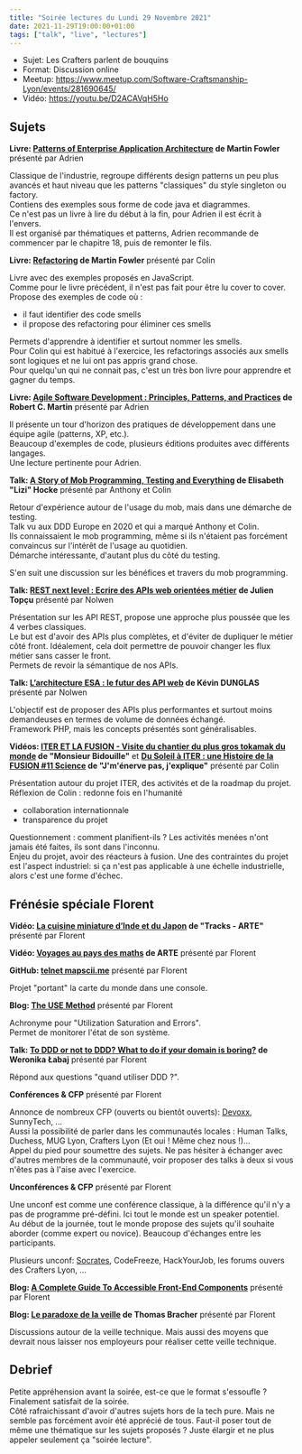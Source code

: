 ```yaml
---
title: "Soirée lectures du Lundi 29 Novembre 2021"
date: 2021-11-29T19:00:00+01:00
tags: ["talk", "live", "lectures"]
---
```


- Sujet: Les Crafters parlent de bouquins
- Format: Discussion online
- Meetup: https://www.meetup.com/Software-Craftsmanship-Lyon/events/281690645/
- Vidéo: https://youtu.be/D2ACAVqH5Ho

## Sujets

**Livre: [Patterns of Enterprise Application Architecture](https://www.martinfowler.com/books/eaa.html) de Martin Fowler** présenté par Adrien

Classique de l'industrie, regroupe différents design patterns un peu plus avancés et haut niveau que les patterns "classiques" du style singleton ou factory.  
Contiens des exemples sous forme de code java et diagrammes.  
Ce n'est pas un livre à lire du début à la fin, pour Adrien il est écrit à l'envers.  
Il est organisé par thématiques et patterns, Adrien recommande de commencer par le chapitre 18, puis de remonter le fils.  

**Livre: [Refactoring](https://www.martinfowler.com/books/refactoring.html) de Martin Fowler** présenté par Colin

Livre avec des exemples proposés en JavaScript.  
Comme pour le livre précédent, il n'est pas fait pour être lu cover to cover.  
Propose des exemples de code où : 
- il faut identifier des code smells  
- il propose des refactoring pour éliminer ces smells  

Permets d'apprendre à identifier et surtout nommer les smells.  
Pour Colin qui est habitué à l'exercice, les refactorings associés aux smells sont logiques et ne lui ont pas appris grand chose.  
Pour quelqu'un qui ne connait pas, c'est un très bon livre pour apprendre et gagner du temps.  

**Livre: [Agile Software Development : Principles, Patterns, and Practices](https://onlinelibrary.wiley.com/doi/abs/10.1002/pfi.21408) de Robert C. Martin** présenté par Adrien

Il présente un tour d'horizon des pratiques de développement dans une équipe agile (patterns, XP, etc.).  
Beaucoup d'exemples de code, plusieurs éditions produites avec différents langages.  
Une lecture pertinente pour Adrien.  

**Talk: [A Story of Mob Programming, Testing and Everything](https://youtu.be/-wGmG7VuXns) de Elisabeth "Lizi" Hocke** présenté par Anthony et Colin

Retour d'expérience autour de l'usage du mob, mais dans une démarche de testing.  
Talk vu aux DDD Europe en 2020 et qui a marqué Anthony et Colin.  
Ils connaissaient le mob programming, même si ils n'étaient pas forcément convaincus sur l'intérêt de l'usage au quotidien.  
Démarche intéressante, d'autant plus du côté du testing.  

S'en suit une discussion sur les bénéfices et travers du mob programming.  

**Talk: [REST next level : Ecrire des APIs web orientées métier](https://youtu.be/96vfLoM3yxY) de Julien Topçu** présenté par Nolwen

Présentation sur les API REST, propose une approche plus poussée que les 4 verbes classiques.  
Le but est d'avoir des APIs plus complètes, et d'éviter de dupliquer le métier côté front. Idéalement, cela doit permettre de pouvoir changer les flux métier sans casser le front.  
Permets de revoir la sémantique de nos APIs.  

**Talk: [L’architecture ESA : le futur des API web](https://youtu.be/nizgrkIuuVs) de Kévin DUNGLAS** présenté par Nolwen

L'objectif est de proposer des APIs plus performantes et surtout moins demandeuses en termes de volume de données échangé.  
Framework PHP, mais les concepts présentés sont généralisables.  

**Vidéos: [ITER ET LA FUSION - Visite du chantier du plus gros tokamak du monde](https://youtu.be/36WpRwY2DYw) de "Monsieur Bidouille"** et **[Du Soleil à ITER : une Histoire de la FUSION #11 Science](https://youtu.be/JjgcD2o7IME) de 
"J'm'énerve pas, j'explique"** présenté par Colin

Présentation autour du projet ITER, des activités et de la roadmap du projet.  
Réflexion de Colin : redonne fois en l'humanité
- collaboration internationnale  
- transparence du projet  

Questionnement : comment planifient-ils ? Les activités menées n'ont jamais été faites, ils sont dans l'inconnu.  
Enjeu du projet, avoir des réacteurs à fusion. Une des contraintes du projet est l'aspect industriel: si ça n'est pas applicable à une échelle industrielle, alors c'est une forme d'échec.  

## Frénésie spéciale Florent

**Vidéo: [La cuisine miniature d’Inde et du Japon](https://youtu.be/MkdMBx6EOU0) de "Tracks - ARTE"** présenté par Florent

**Vidéo: [Voyages au pays des maths](https://www.arte.tv/fr/videos/097454-006-A/voyages-au-pays-des-maths/) de ARTE** présenté par Florent

**GitHub: [telnet mapscii.me](https://github.com/rastapasta/mapscii)** présenté par Florent

Projet "portant" la carte du monde dans une console.  

**Blog: [The USE Method](https://www.brendangregg.com/usemethod.html)** présenté par Florent

Achronyme pour "Utilization Saturation and Errors".  
Permet de monitorer l'état de son système.  

**Talk: [To DDD or not to DDD? What to do if your domain is boring?](https://youtu.be/h6WvetICeo4) de Weronika Łabaj** présenté par Florent

Répond aux questions "quand utiliser DDD ?".  

**Conférences & CFP** présenté par Florent

Annonce de nombreux CFP (ouverts ou bientôt ouverts): [Devoxx](https://cfp.devoxx.fr/), SunnyTech, ...  
Aussi la possibilité de parler dans les communautés locales : Human Talks, Duchess, MUG Lyon, Crafters Lyon (Et oui ! Même chez nous !)...  
Appel du pied pour soumettre des sujets. Ne pas hésiter à échanger avec d'autres membres de la communauté, voir proposer des talks à deux si vous n'êtes pas à l'aise avec l'exercice.  

**Unconférences & CFP** présenté par Florent

Une unconf est comme une conférence classique, à la différence qu'il n'y a pas de programme pré-défini. Ici tout le monde est un speaker potentiel.  
Au début de la journée, tout le monde propose des sujets qu'il souhaite aborder (comme expert ou novice). Beaucoup d'échanges entre les participants.  

Plusieurs unconf: [Socrates](https://socrates-fr.github.io/#team), CodeFreeze, HackYourJob, les forums ouvers des Crafters Lyon, ...

**Blog: [A Complete Guide To Accessible Front-End Components](https://www.smashingmagazine.com/2021/03/complete-guide-accessible-front-end-components/)** présenté par Florent

**Blog: [Le paradoxe de la veille](https://sadraskol.com/posts/le-paradoxe-de-la-veille/) de Thomas Bracher** présenté par Florent

Discussions autour de la veille technique. Mais aussi des moyens que devrait nous laisser nos employeurs pour réaliser cette veille technique.  

## Debrief

Petite appréhension avant la soirée, est-ce que le format s'essoufle ? Finalement satisfait de la soirée.  
Côté rafraichissant d'avoir d'autres sujets hors de la tech pure. Mais ne semble pas forcément avoir été apprécié de tous. Faut-il poser tout de même une thématique sur les sujets proposés ? Juste élargir et ne plus appeler seulement ça "soirée lecture".  